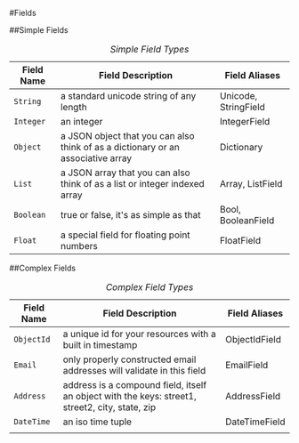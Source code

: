#Fields

##Simple Fields

<table class="table table-bordered table-striped">
    <caption><em>Simple Field Types</em></caption>
    <thead><tr>
        <th>Field Name</th>
        <th>Field Description</th>
        <th>Field Aliases</th>
    </tr></thead>
    <tr>
        <td><code>String</code></td>
        <td>a standard unicode string of any length</td>
        <td>Unicode, StringField</td></tr>
    <tr>
        <td><code>Integer</code></td>
        <td>an integer</td>
        <td>IntegerField</td>
    </tr>
    <tr>
        <td><code>Object</code></td>
        <td>a JSON object that you can also think of as a dictionary or an associative array</td>
        <td>Dictionary</td>
    </tr>
    <tr>
        <td><code>List</code></td>
        <td>a JSON array that you can also think of as a list or integer indexed array</td>
        <td>Array, ListField</td>
    </tr>
    <tr>
        <td><code>Boolean</code></td>
        <td>true or false, it's as simple as that</td>
        <td>Bool, BooleanField</td>
    </tr>
    <tr>
        <td><code>Float</code></td>
        <td>a special field for floating point numbers</td>
        <td>FloatField</td>
    </tr>
</table>

##Complex Fields

<table class="table table-bordered table-striped">
    <caption><em>Complex Field Types</em></caption>
    <thead><tr>
        <th>Field Name</th>
        <th>Field Description</th>
        <th>Field Aliases</th>
    </tr></thead>
    <tr>
        <td><code>ObjectId</code></td>
        <td>a unique id for your resources with a built in timestamp</td>
        <td>ObjectIdField</td>
    </tr>
    <tr>
        <td><code>Email</code></td>
        <td>only properly constructed email addresses will validate in this field</td>
        <td>EmailField</td>
    </tr>
    <tr>
        <td><code>Address</code></td>
        <td>address is a compound field, itself an object with the keys: street1, street2, city, state,
        zip</td>
        <td>AddressField</td>
    </tr>
    <tr>
        <td><code>DateTime</code></td>
        <td>an iso time tuple</td>
        <td>DateTimeField</td>
    </tr>
    <tr>
        <td></td>
        <td></td>
        <td></td>
    </tr>
</table>